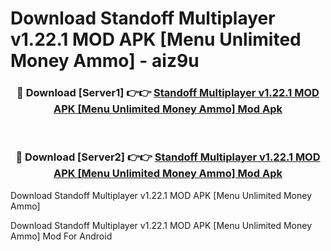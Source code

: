 # Download Standoff Multiplayer v1.22.1 MOD APK [Menu Unlimited Money Ammo] - aiz9u


<div align="center">
<h3>🔴 Download [Server1] 👉👉 <a href="https://apk-comot.site?title=Standoff_Multiplayer_v1.22.1_MOD_APK_[Menu_Unlimited_Money_Ammo]">Standoff Multiplayer v1.22.1 MOD APK [Menu Unlimited Money Ammo] Mod Apk</a></h3><br>
<h3>🔴 Download [Server2] 👉👉 <a href="https://apk-comot.site?title=Standoff_Multiplayer_v1.22.1_MOD_APK_[Menu_Unlimited_Money_Ammo]">Standoff Multiplayer v1.22.1 MOD APK [Menu Unlimited Money Ammo] Mod Apk</a></h3>
</div>



Download Standoff Multiplayer v1.22.1 MOD APK [Menu Unlimited Money Ammo] 

Download Standoff Multiplayer v1.22.1 MOD APK [Menu Unlimited Money Ammo] Mod For Android